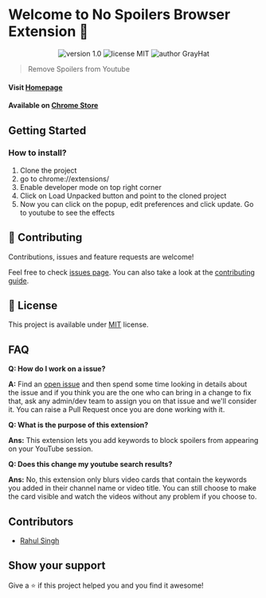 # Welcome to No Spoilers Browser Extension 👋

<p align="center">
    <img src="https://img.shields.io/badge/version-1.0-yellowgreen" alt="version 1.0"/>
    <img src="https://img.shields.io/badge/license-MIT-brightgreen" alt="license MIT"/>
    <img src="https://img.shields.io/badge/author-GrayHat-silver" alt="author GrayHat"/>
</p>

> Remove Spoilers from Youtube

#### Visit [Homepage](https://github.com/GrayHat12/no-spoilers)

#### Available on [Chrome Store](https://github.com/GrayHat12/no-spoilers)

## Getting Started

### How to install?
1. Clone the project<br>
2. go to chrome://extensions/<br>
3. Enable developer mode on top right corner<br>
4. Click on Load Unpacked button and point to the cloned project<br>
5. Now you can click on the popup, edit preferences and click update. Go to youtube to see the effects<br>

## 🤝 Contributing

Contributions, issues and feature requests are welcome!

Feel free to check [issues page](https://github.com/GrayHat12/no-spoilers/issues). You can also take a look at the [contributing guide](https://github.com/GrayHat12/no-spoilers/blob/main/CONTRIBUTING.md).

## 📝 License

This project is available under [MIT](https://github.com/GrayHat12/no-spoilers/blob/main/LICENSE.md) license.

## FAQ

**Q: How do I work on a issue?**

**A:** Find an [open issue](https://github.com/GrayHat12/no-spoilers/issues) and then spend some time looking in details about the issue and if you think you are the one who can bring in a change to fix that, ask any admin/dev team to assign you on that issue and we'll consider it. You can raise a Pull Request once you are done working with it.

**Q: What is the purpose of this extension?**

**Ans:** This extension lets you add keywords to block spoilers from appearing on your YouTube session.

**Q: Does this change my youtube search results?**

**Ans:** No, this extension only blurs video cards that contain the keywords you added in their channel name or video title. You can still choose to make the card visible and watch the videos without any problem if you choose to.

## Contributors

- [Rahul Singh](https://github.com/GrayHat12)

## Show your support

Give a ⭐️ if this project helped you and you find it awesome!
